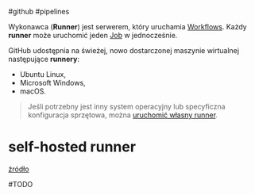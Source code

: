 #github #pipelines

Wykonawca (**Runner**) jest serwerem, który uruchamia [Workflows](Workflow.md). Każdy **runner** może uruchomić jeden [Job](Job.md) w jednocześnie. 

GitHub udostępnia na świeżej, nowo dostarczonej maszynie wirtualnej następujące **runnery**:

- Ubuntu Linux, 
- Microsoft Windows,
- macOS.
 
 > Jeśli potrzebny jest inny system operacyjny lub specyficzna konfiguracja sprzętowa, można [uruchomić własny runner](#Hostowanie%20własnych%20runnerów).

# self-hosted runner

[źródło](https://docs.github.com/en/actions/hosting-your-own-runners)

#TODO 